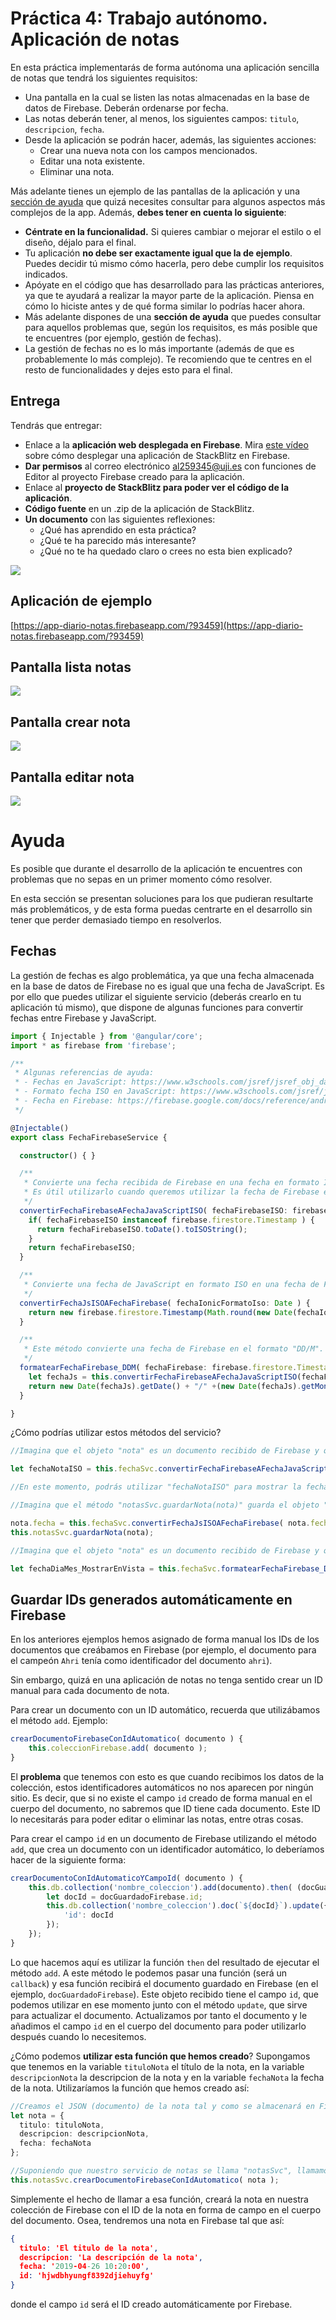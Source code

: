 # Práctica 4: Trabajo autónomo. Aplicación de notas

En esta práctica implementarás de forma autónoma una aplicación sencilla de notas que tendrá los siguientes requisitos:

* Una pantalla en la cual se listen las notas almacenadas en la base de datos de Firebase. Deberán ordenarse por fecha.
* Las notas deberán tener, al menos, los siguientes campos: `titulo`, `descripcion`, `fecha`.
* Desde la aplicación se podrán hacer, además, las siguientes acciones:
    * Crear una nueva nota con los campos mencionados.
    * Editar una nota existente.
    * Eliminar una nota.

Más adelante tienes un ejemplo de las pantallas de la aplicación y una [sección de ayuda](#ayuda) que quizá necesites consultar para algunos aspectos más complejos de la app. Además, **debes tener en cuenta lo siguiente**:
* **Céntrate en la funcionalidad.** Si quieres cambiar o mejorar el estilo o el diseño, déjalo para el final.
* Tu aplicación **no debe ser exactamente igual que la de ejemplo**. Puedes decidir tú mismo cómo hacerla, pero debe cumplir los requisitos indicados.
* Apóyate en el código que has desarrollado para las prácticas anteriores, ya que te ayudará a realizar la mayor parte de la aplicación. Piensa en cómo lo hiciste antes y de qué forma similar lo podrías hacer ahora.
* Más adelante dispones de una **sección de ayuda** que puedes consultar para aquellos problemas que, según los requisitos, es más posible que te encuentres (por ejemplo, gestión de fechas).
* La gestión de fechas no es lo más importante (además de que es probablemente lo más complejo). Te recomiendo que te centres en el resto de funcionalidades y dejes esto para el final.

## Entrega

Tendrás que entregar:
* Enlace a la **aplicación web desplegada en Firebase**. Mira [este vídeo](https://youtu.be/I7lio33gv_o) sobre cómo desplegar una aplicación de StackBlitz en Firebase.
* **Dar permisos** al correo electrónico al259345@uji.es con funciones de Editor al proyecto Firebase creado para la aplicación.
* Enlace al **proyecto de StackBlitz para poder ver el código de la aplicación**.
* **Código fuente** en un .zip de la aplicación de StackBlitz.
* **Un documento** con las siguientes reflexiones:
    - ¿Qué has aprendido en esta práctica?
    - ¿Qué te ha parecido más interesante?
    - ¿Qué no te ha quedado claro o crees no esta bien explicado?

![](./permisos-firebase.png)

## Aplicación de ejemplo

[https://app-diario-notas.firebaseapp.com/?93459](https://app-diario-notas.firebaseapp.com/?93459)

## Pantalla lista notas

![](./lista-notas.jpg)

## Pantalla crear nota

![](./pantalla-crear-nota.jpg)

## Pantalla editar nota

![](./pantalla-editar-nota.jpg)

# Ayuda

Es posible que durante el desarrollo de la aplicación te encuentres con problemas que no sepas en un primer momento cómo resolver. 

En esta sección se presentan soluciones para los que pudieran resultarte más problemáticos, y de esta forma puedas centrarte en el desarrollo sin tener que perder demasiado tiempo en resolverlos.

## Fechas

La gestión de fechas es algo problemática, ya que una fecha almacenada en la base de datos de Firebase no es igual que una fecha de JavaScript. Es por ello que puedes utilizar el siguiente servicio (deberás crearlo en tu aplicación tú mismo), que dispone de algunas funciones para convertir fechas entre Firebase y JavaScript.

```typescript
import { Injectable } from '@angular/core';
import * as firebase from 'firebase';

/**
 * Algunas referencias de ayuda:
 * - Fechas en JavaScript: https://www.w3schools.com/jsref/jsref_obj_date.asp
 * - Formato fecha ISO en JavaScript: https://www.w3schools.com/jsref/jsref_toisostring.convertirFechaFirebaseAFechaJavaScriptISO
 * - Fecha en Firebase: https://firebase.google.com/docs/reference/android/com/google/firebase/Timestamp
 */

@Injectable()
export class FechaFirebaseService {

  constructor() { }

  /**
   * Convierte una fecha recibida de Firebase en una fecha en formato ISO de JavaScript.
   * Es útil utilizarlo cuando queremos utilizar la fecha de Firebase en la aplicación (por ejemplo, para mostrarla en la vista).
   */
  convertirFechaFirebaseAFechaJavaScriptISO( fechaFirebaseISO: firebase.firestore.Timestamp ) {
    if( fechaFirebaseISO instanceof firebase.firestore.Timestamp ) {
      return fechaFirebaseISO.toDate().toISOString();
    }
    return fechaFirebaseISO;
  }

  /**
   * Convierte una fecha de JavaScript en formato ISO en una fecha de Firebase, que se puede utilizar al guardar un documento en Firebase
   */
  convertirFechaJsISOAFechaFirebase( fechaIonicFormatoIso: Date ) {
    return new firebase.firestore.Timestamp(Math.round(new Date(fechaIonicFormatoIso).getTime() / 1000), 0);
  }

  /**
   * Este método convierte una fecha de Firebase en el formato "DD/M". Puede ser útil para mostrar el día y el mes en la aplicación, igual que en la captura de pantalla de ejemplo.
   */
  formatearFechaFirebase_DDM( fechaFirebase: firebase.firestore.Timestamp ) {
    let fechaJs = this.convertirFechaFirebaseAFechaJavaScriptISO(fechaFirebase);
    return new Date(fechaJs).getDate() + "/" +(new Date(fechaJs).getMonth() + 1);
  }

}
```

¿Cómo podrías utilizar estos métodos del servicio?

```typescript
//Imagina que el objeto "nota" es un documento recibido de Firebase y que tiene el campo "fecha"

let fechaNotaISO = this.fechaSvc.convertirFechaFirebaseAFechaJavaScriptISO( nota.fecha );

//En este momento, podrás utilizar "fechaNotaISO" para mostrar la fecha en la aplicación, utilizando por ejemplo el componente de Ionic que ya existe para ello
```

```typescript
//Imagina que el método "notasSvc.guardarNota(nota)" guarda el objeto "nota" en Firebase. El objeto nota tendría el campo "fecha" en formato ISO (tendría un binding con el componente de fecha de Ionic)

nota.fecha = this.fechaSvc.convertirFechaJsISOAFechaFirebase( nota.fecha );
this.notasSvc.guardarNota(nota);
```

```typescript
//Imagina que el objeto "nota" es un documento recibido de Firebase y que tiene el campo "fecha"

let fechaDiaMes_MostrarEnVista = this.fechaSvc.formatearFechaFirebase_DDM( nota.fecha );
```

## Guardar IDs generados automáticamente en Firebase

En los anteriores ejemplos hemos asignado de forma manual los IDs de los documentos que creábamos en Firebase (por ejemplo, el documento para el campeón `Ahri` tenía como identificador del documento `ahri`).

Sin embargo, quizá en una aplicación de notas no tenga sentido crear un ID manual para cada documento de nota.

Para crear un documento con un ID automático, recuerda que utilizábamos el método `add`. Ejemplo:

```typescript
crearDocumentoFirebaseConIdAutomatico( documento ) {
    this.coleccionFirebase.add( documento );
}
```

El **problema** que tenemos con esto es que cuando recibimos los datos de la colección, estos identificadores automáticos no nos aparecen por ningún sitio. Es decir, que si no existe el campo `id` creado de forma manual en el cuerpo del documento, no sabremos que ID tiene cada documento. Este ID lo necesitarás para poder editar o eliminar las notas, entre otras cosas.

Para crear el campo `id` en un documento de Firebase utilizando el método `add`, que crea un documento con un identificador automático, lo deberíamos hacer de la siguiente forma:

```typescript
crearDocumentoConIdAutomaticoYCampoId( documento ) {
    this.db.collection('nombre_coleccion').add(documento).then( (docGuardadoFirebase) => {
        let docId = docGuardadoFirebase.id;
        this.db.collection('nombre_coleccion').doc(`${docId}`).update({
            'id': docId
        });
    });
}
```

Lo que hacemos aquí es utilizar la función `then` del resultado de ejecutar el método `add`. A este método le podemos pasar una función (será un `callback`) y esa función recibirá el documento guardado en Firebase (en el ejemplo, `docGuardadoFirebase`). Este objeto recibido tiene el campo `id`, que podemos utilizar en ese momento junto con el método `update`, que sirve para actualizar el documento. Actualizamos por tanto el documento y le añadimos el campo `id` en el cuerpo del documento para poder utilizarlo después cuando lo necesitemos.

¿Cómo podemos **utilizar esta función que hemos creado**? Supongamos que tenemos en la variable `tituloNota` el título de la nota, en la variable `descripcionNota` la descripcion de la nota y en la variable `fechaNota` la fecha de la nota. Utilizaríamos la función que hemos creado así:

```typescript
//Creamos el JSON (documento) de la nota tal y como se almacenará en Firebase. Recordemos que en Firebase se llama documento, pero es análogo a un JSON en JavaScript
let nota = {
  titulo: tituloNota,
  descripcion: descripcionNota,
  fecha: fechaNota
};

//Suponiendo que nuestro servicio de notas se llama "notasSvc", llamamos a esa función pasándole simplemente la nota
this.notasSvc.crearDocumentoFirebaseConIdAutomatico( nota );
```

Simplemente el hecho de llamar a esa función, creará la nota en nuestra colección de Firebase con el ID de la nota en forma de campo en el cuerpo del documento. Osea, tendremos una nota en Firebase tal que así:

```json
{
  titulo: 'El titulo de la nota',
  descripcion: 'La descripción de la nota',
  fecha: '2019-04-26 10:20:00',
  id: 'hjwdbhyungf8392djiehuyfg' 
}
```

donde el campo `id` será el ID creado automáticamente por Firebase.